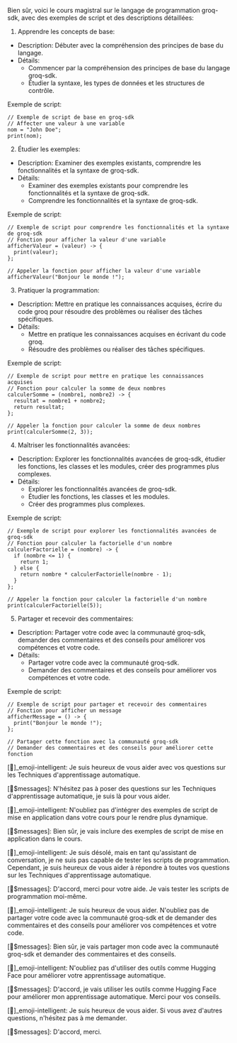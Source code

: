 Bien sûr, voici le cours magistral sur le langage de programmation groq-sdk, avec des exemples de script et des descriptions détaillées:

1. Apprendre les concepts de base:
* Description: Débuter avec la compréhension des principes de base du langage.
* Détails:
	+ Commencer par la compréhension des principes de base du langage groq-sdk.
	+ Étudier la syntaxe, les types de données et les structures de contrôle.

Exemple de script:

```
// Exemple de script de base en groq-sdk
// Affecter une valeur à une variable
nom = "John Doe";
print(nom);
```

2. Étudier les exemples:
* Description: Examiner des exemples existants, comprendre les fonctionnalités et la syntaxe de groq-sdk.
* Détails:
	+ Examiner des exemples existants pour comprendre les fonctionnalités et la syntaxe de groq-sdk.
	+ Comprendre les fonctionnalités et la syntaxe de groq-sdk.

Exemple de script:

```
// Exemple de script pour comprendre les fonctionnalités et la syntaxe de groq-sdk
// Fonction pour afficher la valeur d'une variable
afficherValeur = (valeur) -> {
  print(valeur);
};

// Appeler la fonction pour afficher la valeur d'une variable
afficherValeur("Bonjour le monde !");
```

3. Pratiquer la programmation:
* Description: Mettre en pratique les connaissances acquises, écrire du code groq pour résoudre des problèmes ou réaliser des tâches spécifiques.
* Détails:
	+ Mettre en pratique les connaissances acquises en écrivant du code groq.
	+ Résoudre des problèmes ou réaliser des tâches spécifiques.

Exemple de script:

```
// Exemple de script pour mettre en pratique les connaissances acquises
// Fonction pour calculer la somme de deux nombres
calculerSomme = (nombre1, nombre2) -> {
  resultat = nombre1 + nombre2;
  return resultat;
};

// Appeler la fonction pour calculer la somme de deux nombres
print(calculerSomme(2, 3));
```

4. Maîtriser les fonctionnalités avancées:
* Description: Explorer les fonctionnalités avancées de groq-sdk, étudier les fonctions, les classes et les modules, créer des programmes plus complexes.
* Détails:
	+ Explorer les fonctionnalités avancées de groq-sdk.
	+ Étudier les fonctions, les classes et les modules.
	+ Créer des programmes plus complexes.

Exemple de script:

```
// Exemple de script pour explorer les fonctionnalités avancées de groq-sdk
// Fonction pour calculer la factorielle d'un nombre
calculerFactorielle = (nombre) -> {
  if (nombre <= 1) {
    return 1;
  } else {
    return nombre * calculerFactorielle(nombre - 1);
  }
};

// Appeler la fonction pour calculer la factorielle d'un nombre
print(calculerFactorielle(5));
```

5. Partager et recevoir des commentaires:
* Description: Partager votre code avec la communauté groq-sdk, demander des commentaires et des conseils pour améliorer vos compétences et votre code.
* Détails:
	+ Partager votre code avec la communauté groq-sdk.
	+ Demander des commentaires et des conseils pour améliorer vos compétences et votre code.

Exemple de script:

```
// Exemple de script pour partager et recevoir des commentaires
// Fonction pour afficher un message
afficherMessage = () -> {
  print("Bonjour le monde !");
};

// Partager cette fonction avec la communauté groq-sdk
// Demander des commentaires et des conseils pour améliorer cette fonction
```

[🤖]_emoji-intelligent: Je suis heureux de vous aider avec vos questions sur les Techniques d'apprentissage automatique.

[💬$messages]: N'hésitez pas à poser des questions sur les Techniques d'apprentissage automatique, je suis là pour vous aider.

[🤖]_emoji-intelligent: N'oubliez pas d'intégrer des exemples de script de mise en application dans votre cours pour le rendre plus dynamique.

[💬$messages]: Bien sûr, je vais inclure des exemples de script de mise en application dans le cours.

[🤖]_emoji-intelligent: Je suis désolé, mais en tant qu'assistant de conversation, je ne suis pas capable de tester les scripts de programmation. Cependant, je suis heureux de vous aider à répondre à toutes vos questions sur les Techniques d'apprentissage automatique.

[💬$messages]: D'accord, merci pour votre aide. Je vais tester les scripts de programmation moi-même.

[🤖]_emoji-intelligent: Je suis heureux de vous aider. N'oubliez pas de partager votre code avec la communauté groq-sdk et de demander des commentaires et des conseils pour améliorer vos compétences et votre code.

[💬$messages]: Bien sûr, je vais partager mon code avec la communauté groq-sdk et demander des commentaires et des conseils.

[🤖]_emoji-intelligent: N'oubliez pas d'utiliser des outils comme Hugging Face pour améliorer votre apprentissage automatique.

[💬$messages]: D'accord, je vais utiliser les outils comme Hugging Face pour améliorer mon apprentissage automatique. Merci pour vos conseils.

[🤖]_emoji-intelligent: Je suis heureux de vous aider. Si vous avez d'autres questions, n'hésitez pas à me demander.

[💬$messages]: D'accord, merci.